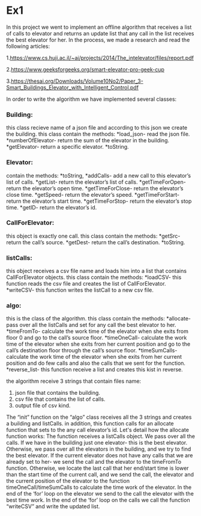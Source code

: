 # Ex1
In this project we went to implement an offline algorithm that receives a list of calls to elevator and returns an update list that any call in the list receives the best elevator for her. 
In the process, we made a research and read the following articles:

1.https://www.cs.huji.ac.il/~ai/projects/2014/The_intelevator/files/report.pdf 

2.https://www.geeksforgeeks.org/smart-elevator-pro-geek-cup 

3.https://thesai.org/Downloads/Volume10No2/Paper_3-Smart_Buildings_Elevator_with_Intelligent_Control.pdf

In order to write the algorithm we have implemented several classes:
### Building: 
this class recieve name of a json file and according to this json we create the building.
this class contain the methods: *load_json- read the json file. *numberOfElevator- return the sum of the elevator in the building. *getElevator- return a specific elevator. *toString.  
### Elevator:
contain the methods: *toString, *addCalls- add a new call to this elevator’s list of calls. *getList- return the elevator’s list of calls. *getTimeForOpen- return the elevator’s open time. *getTimeForClose- return the elevator’s close time. *getSpeed- return the elevator’s speed. *getTimeForStart- return the elevator’s start time. *getTimeForStop- return the elevator’s stop time. *getID- return the elevator’s id.
### CallForElevator: 
this object is exactly one call. this class contain the methods: *getSrc- return the call’s source. *getDest- return the call’s destination. *toString. 
### listCalls: 
this object receives a csv file name and loads him into a list that contains CallForElevator objects. this class contain the methods: *loadCSV- this function reads the csv file and creates the list of CallForElevator. *writeCSV-  this function writes the listCall to a new csv file.
### algo: 
this is the class of the algorithm. this class contain the methods: *allocate- pass over all the listCalls and set for any call the best elevator to her. *timeFromTo- calculate the work time of the elevator when she exits from floor 0 and go to the call’s source floor. *timeOneCall-  calculate the work time of the elevator when she exits from her current position and go to the call’s destination floor through the call’s source floor. *timeSumCalls- calculate the work time of the elevator when she exits from her current position and do few calls and also the calls that we sent for the function. *reverse_list- this function receive a list and creates this kist in reverse.   

the algorithm receive 3 strings that contain files name: 
1. json file that contains the building. 
2. csv file that contains the list of calls.
3. output file of csv kind.

The “init” function on the “algo” class receives all the 3 strings and creates a building and listCalls. in addition, this function calls for an allocate function that sets to the any call elevator’s id.
Let's detail how the allocate function works:
The function receives a listCalls object. We pass over all the calls. If we have in the building just one elevator- this is the best elevator. Otherwise, we pass over all the elevators in the building, and we try to find the best elevator. If the current elevator does not have any calls that we are already set to her- we send the call and the elevator to the timeFromTo function. Otherwise, we locate the last call that her end/start time is lower than the start time of the current call, and we send the call, the elevator and the current position of the elevator to the function timeOneCall/timeSumCalls to calculate the time work of the elevator.
In the end of the ‘for’ loop on the elevator we send to the call the elevator with the best time work. In the end of the ‘for’ loop on the calls we call the function “writeCSV” and write the updated list.
